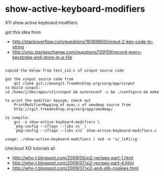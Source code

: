 # show-active-keyboard-modifiers
X11 show active keyboard modifiers

got this idea from
* http://stackoverflow.com/questions/16369850/xinput-2-key-code-to-string
* http://unix.stackexchange.com/questions/129159/record-every-keystroke-and-store-in-a-file

```Shell

copied the below from test_xi2.c of xinput source code

got the xinput source code from
    git clone git://anongit.freedesktop.org/xorg/app/xinput
to build xinput:
cd /home/j/dev/apps/x11/xinput && autoreconf -i && ./configure && make

to print the modifier keysym, check out
    PrintModifierMapping of exec.c of xmodmap source from
    http://cgit.freedesktop.org/xorg/app/xmodmap/

to compile:
    gcc -o show-active-keyboard-modifiers \
    `pkg-config --cflags --libs xi` \
    `pkg-config --cflags --libs x11` show-active-keyboard-modifiers.c

usage: ./show-active-keyboard-modifiers | sed -e 's/_[LR]//g'

```

checkout XI2 tutorials at:
* http://who-t.blogspot.com/2009/05/xi2-recipes-part-1.html
* http://who-t.blogspot.com/2009/07/xi2-recipes-part-4.html
* http://who-t.blogspot.com/2009/07/xi2-and-xlib-cookies.html

